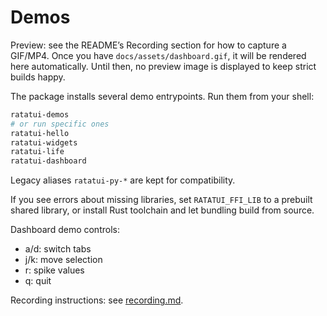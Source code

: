 # Demos

Preview: see the README’s Recording section for how to capture a GIF/MP4. Once you have
`docs/assets/dashboard.gif`, it will be rendered here automatically. Until then, no
preview image is displayed to keep strict builds happy.

The package installs several demo entrypoints. Run them from your shell:

```bash
ratatui-demos
# or run specific ones
ratatui-hello
ratatui-widgets
ratatui-life
ratatui-dashboard
```

Legacy aliases `ratatui-py-*` are kept for compatibility.

If you see errors about missing libraries, set `RATATUI_FFI_LIB` to a prebuilt
shared library, or install Rust toolchain and let bundling build from source.

Dashboard demo controls:
- a/d: switch tabs
- j/k: move selection
- r: spike values
- q: quit

Recording instructions: see [recording.md](recording.md).
